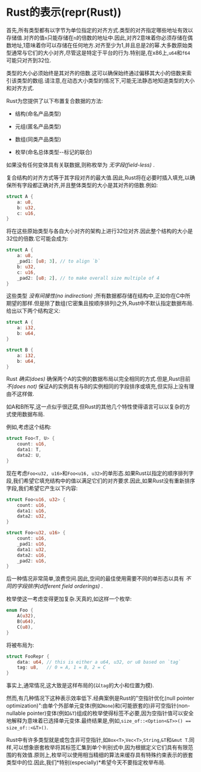 # Rust的表示(repr(Rust))

首先,所有类型都有以字节为单位指定的对齐方式.类型的对齐指定哪些地址有效以存储值.对齐的值`n`只能存储在`n`的倍数的地址中.因此,对齐2意味着你必须存储在偶数地址,1意味着你可以存储在任何地方.对齐至少为1,并且总是2的幂.大多数原始类型通常与它们的大小对齐,尽管这是特定于平台的行为.特别是,在x86上,`u64`和`f64`可能只对齐到32位.

类型的大小必须始终是其对齐的倍数.这可以确保始终通过偏移其大小的倍数来索引该类型的数组.请注意,在动态大小类型的情况下,可能无法静态地知道类型的大小和对齐方式.

Rust为您提供了以下布置复合数据的方法:

- 结构(命名产品类型)

- 元组(匿名产品类型)

- 数组(同类产品类型)

- 枚举(命名总体类型--标记的联合)

如果没有任何变体具有关联数据,则称枚举为 *无字段(field-less)* .

复合结构的对齐方式等于其字段对齐的最大值.因此,Rust将在必要时插入填充,以确保所有字段都正确对齐,并且整体类型的大小是其对齐的倍数.例如:

```Rust
struct A {
    a: u8,
    b: u32,
    c: u16,
}
```

将在这些原始类型与各自大小对齐的架构上进行32位对齐.因此整个结构的大小是32位的倍数.它可能会成为:

```Rust
struct A {
    a: u8,
    _pad1: [u8; 3], // to align `b`
    b: u32,
    c: u16,
    _pad2: [u8; 2], // to make overall size multiple of 4
}
```

这些类型 *没有间接性(no indirection)* ;所有数据都存储在结构中,正如你在C中所期望的那样.但是除了数组(它密集且按顺序排列)之外,Rust中不默认指定数据布局.给出以下两个结构定义:

```Rust
struct A {
    a: i32,
    b: u64,
}

struct B {
    a: i32,
    b: u64,
}
```

Rust *确实(does)* 确保两个A的实例的数据布局以完全相同的方式.但是,Rust目前 *不(does not)* 保证A的实例具有与B的实例相同的字段排序或填充,但实际上没有理由不这样做.

如A和B所写,这一点似乎很迂腐,但Rust的其他几个特性使得语言可以以复杂的方式使用数据布局.

例如,考虑这个结构:

```Rust
struct Foo<T, U> {
    count: u16,
    data1: T,
    data2: U,
}
```

现在考虑`Foo<u32, u16>`和`Foo<u16, u32>`的单形态.如果Rust以指定的顺序排列字段,我们希望它填充结构中的值以满足它们的对齐要求.因此,如果Rust没有重新排序字段,我们希望它产生以下内容:

```Rust
struct Foo<u16, u32> {
    count: u16,
    data1: u16,
    data2: u32,
}

struct Foo<u32, u16> {
    count: u16,
    _pad1: u16,
    data1: u32,
    data2: u16,
    _pad2: u16,
}
```

后一种情况非常简单,浪费空间.因此,空间的最佳使用需要不同的单形态以具有 *不同的字段排序(different field orderings)* .

枚举使这一考虑变得更加复杂.天真的,如这样一个枚举:

```Rust
enum Foo {
    A(u32),
    B(u64),
    C(u8),
}
```

将被布局为:

```Rust
struct FooRepr {
    data: u64, // this is either a u64, u32, or u8 based on `tag`
    tag: u8,   // 0 = A, 1 = B, 2 = C
}
```

事实上,通常情况,这大致是这样布局的(以`tag`的大小和位置为模).

然而,有几种情况下这种表示效率低下.经典案例是Rust的"空指针优化(null pointer optimization)":由单个外部单元变体(例如`None`)和(可能嵌套的)非可空指针(non-nullable pointer)变体(例如`&T`)组成的枚举使得标签不必要,因为空指针值可以安全地解释为意味着已选择单元变体.最终结果是,例如,`size_of::<Option<&T>>() == size_of::<&T>()`.

Rust中有许多类型就是或包含非可空指针,如`Box<T>`,`Vec<T>`,`String`,`&T`和`&mut T`.同样,可以想象嵌套枚举将其标签汇集到单个判别式中,因为根据定义它们具有有限范围的有效值.原则上,枚举可以使用相当精细的算法来缓存具有特殊约束表示的嵌套类型中的位.因此,我们*特别(especially)*希望今天不要指定枚举布局.